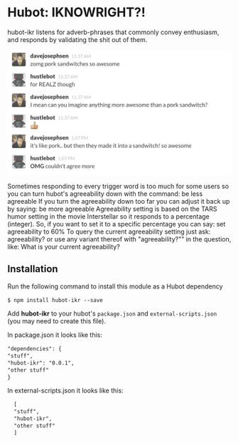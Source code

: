 
# Hubot: IKNOWRIGHT?!

hubot-ikr listens for adverb-phrases that commonly convey enthusiasm, and
responds by validating the shit out of them. 

![IKNOWRIGHT?!](usage_example.png)

Sometimes responding to every trigger word is too much for some users so you 
can turn hubot's agreeability down with the command:
be less agreeable
If you turn the agreeability down too far you can adjust it back up by saying:
be more agreeable
Agreeability setting is based on the TARS humor setting in the movie 
Interstellar so it responds to a percentage (integer).  So, if you want to 
set it to a specific percentage you can say:
set agreeability to 60% 
To query the current agreeability setting just ask:
agreeability?
or use any variant thereof with "agreeability?"" in the question, like:
What is your current agreeability?

## Installation

Run the following command to install this module as a Hubot dependency

```
$ npm install hubot-ikr --save
```

Add **hubot-ikr** to your hubot's `package.json` and `external-scripts.json` (you may need to create this file).

In package.json it looks like this: 
```
"dependencies": { 
"stuff",
"hubot-ikr": "0.0.1",
"other stuff"
}
```
In external-scripts.json it looks like this: 
```
  [
  "stuff",
  "hubot-ikr",
  "other stuff"
  ]
```
